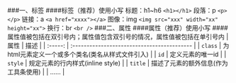 ###一、标签
####标签（推荐）使用小写
标题：h1~h6 `<h1></h1>` 
段落：p `<p></p>`
链接：a `<a href="xxxx"></a>`
图像：img `<img src="xxx" width="xx" height="xx">`
换行：br `<br />`
###二、属性
####属性（推荐）使用小写
####属性值被包括在双引号内；属性值包含双引号的情况，属性值被包括在单引号内
| 属性    | 描述                                         |
| :-----: | :------------------------------------------ |
| `class` | 为html元素定义一个或多个类名(类名从样式文件引入) |
| `id`    | 定义元素的唯一id                             |
| `style` | 规定元素的行内样式(inline style)              |
| `title` | 描述了元素的额外信息(作为工具条使用)            |
| ……    |
